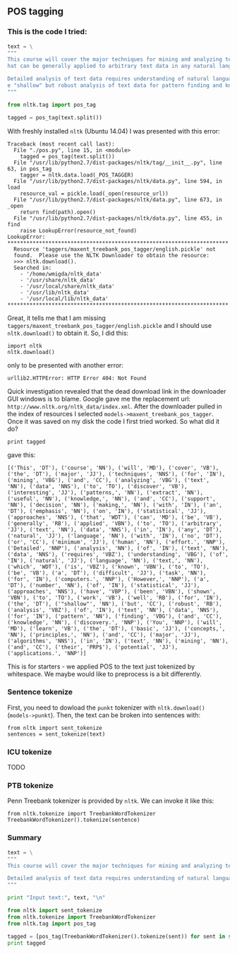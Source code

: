 ## POS tagging

### This is the code I tried:
```python
text = \
"""
This course will cover the major techniques for mining and analyzing text data to discover interesting patterns, extract useful knowledge, and support decision making, with an emphasis on statistical approaches t
hat can be generally applied to arbitrary text data in any natural language with no or minimum human effort.

Detailed analysis of text data requires understanding of natural language text, which is known to be a difficult task for computers. However, a number of statistical approaches have been shown to work well for th
e "shallow" but robust analysis of text data for pattern finding and knowledge discovery. You will learn the basic concepts, principles, and major algorithms in text mining and their potential applications.
"""

from nltk.tag import pos_tag

tagged = pos_tag(text.split())
```

With freshly installed `nltk` (Ubuntu 14.04) I was presented with this error:
```
Traceback (most recent call last):
  File "./pos.py", line 15, in <module>
    tagged = pos_tag(text.split())
  File "/usr/lib/python2.7/dist-packages/nltk/tag/__init__.py", line 63, in pos_tag
    tagger = nltk.data.load(_POS_TAGGER)
  File "/usr/lib/python2.7/dist-packages/nltk/data.py", line 594, in load
    resource_val = pickle.load(_open(resource_url))
  File "/usr/lib/python2.7/dist-packages/nltk/data.py", line 673, in _open
    return find(path).open()
  File "/usr/lib/python2.7/dist-packages/nltk/data.py", line 455, in find
    raise LookupError(resource_not_found)
LookupError: 
**********************************************************************
  Resource 'taggers/maxent_treebank_pos_tagger/english.pickle' not
  found.  Please use the NLTK Downloader to obtain the resource:
  >>> nltk.download().
  Searched in:
    - '/home/wmigda/nltk_data'
    - '/usr/share/nltk_data'
    - '/usr/local/share/nltk_data'
    - '/usr/lib/nltk_data'
    - '/usr/local/lib/nltk_data'
**********************************************************************
```

Great, it tells me that I am missing `taggers/maxent_treebank_pos_tagger/english.pickle` and I should use `nltk.download()` to obtain it.
So, I did this:
```
import nltk
nltk.download()
```
only to be presented with another error:
```
urllib2.HTTPError: HTTP Error 404: Not Found
```
Quick investigation revealed that the dead download link in the downloader GUI windows is to blame. Google gave me the replacement url: `http://www.nltk.org/nltk_data/index.xml`.
After the downloader pulled in the index of resources I selected `models->maxent_treebank_pos_tagger`.
Once it was saved on my disk the code I first tried worked.
So what did it do?
```
print tagged
```
gave this:
```
[('This', 'DT'), ('course', 'NN'), ('will', 'MD'), ('cover', 'VB'), ('the', 'DT'), ('major', 'JJ'), ('techniques', 'NNS'), ('for', 'IN'), ('mining', 'VBG'), ('and', 'CC'), ('analyzing', 'VBG'), ('text', 'NN'), ('data', 'NNS'), ('to', 'TO'), ('discover', 'VB'), ('interesting', 'JJ'), ('patterns,', 'NN'), ('extract', 'NN'), ('useful', 'NN'), ('knowledge,', 'NN'), ('and', 'CC'), ('support', 'NN'), ('decision', 'NN'), ('making,', 'NN'), ('with', 'IN'), ('an', 'DT'), ('emphasis', 'NN'), ('on', 'IN'), ('statistical', 'JJ'), ('approaches', 'NNS'), ('that', 'WDT'), ('can', 'MD'), ('be', 'VB'), ('generally', 'RB'), ('applied', 'VBN'), ('to', 'TO'), ('arbitrary', 'JJ'), ('text', 'NN'), ('data', 'NNS'), ('in', 'IN'), ('any', 'DT'), ('natural', 'JJ'), ('language', 'NN'), ('with', 'IN'), ('no', 'DT'), ('or', 'CC'), ('minimum', 'JJ'), ('human', 'NN'), ('effort.', 'NNP'), ('Detailed', 'NNP'), ('analysis', 'NN'), ('of', 'IN'), ('text', 'NN'), ('data', 'NNS'), ('requires', 'VBZ'), ('understanding', 'VBG'), ('of', 'IN'), ('natural', 'JJ'), ('language', 'NN'), ('text,', 'NN'), ('which', 'WDT'), ('is', 'VBZ'), ('known', 'VBN'), ('to', 'TO'), ('be', 'VB'), ('a', 'DT'), ('difficult', 'JJ'), ('task', 'NN'), ('for', 'IN'), ('computers.', 'NNP'), ('However,', 'NNP'), ('a', 'DT'), ('number', 'NN'), ('of', 'IN'), ('statistical', 'JJ'), ('approaches', 'NNS'), ('have', 'VBP'), ('been', 'VBN'), ('shown', 'VBN'), ('to', 'TO'), ('work', 'VB'), ('well', 'RB'), ('for', 'IN'), ('the', 'DT'), ('"shallow"', 'NN'), ('but', 'CC'), ('robust', 'RB'), ('analysis', 'VBZ'), ('of', 'IN'), ('text', 'NN'), ('data', 'NNS'), ('for', 'IN'), ('pattern', 'NN'), ('finding', 'VBG'), ('and', 'CC'), ('knowledge', 'NN'), ('discovery.', 'NNP'), ('You', 'NNP'), ('will', 'MD'), ('learn', 'VB'), ('the', 'DT'), ('basic', 'JJ'), ('concepts,', 'NN'), ('principles,', 'NN'), ('and', 'CC'), ('major', 'JJ'), ('algorithms', 'NNS'), ('in', 'IN'), ('text', 'NN'), ('mining', 'NN'), ('and', 'CC'), ('their', 'PRP$'), ('potential', 'JJ'), ('applications.', 'NNP')]
```
This is for starters - we applied POS to the text just tokenized by whitespace. We maybe would like to preprocess is a bit differently.

### Sentence tokenize
First, you need to dowload the `punkt` tokenizer with `nltk.download()` (`models->punkt`).
Then, the text can be broken into sentences with:
```
from nltk import sent_tokenize
sentences = sent_tokenize(text)
```

### ICU tokenize
TODO

### PTB tokenize
Penn Treebank tokenizer is provided by `nltk`. We can invoke it like this:
```
from nltk.tokenize import TreebankWordTokenizer
TreebankWordTokenizer().tokenize(sentence)
```

### Summary
```python
text = \
"""
This course will cover the major techniques for mining and analyzing text data to discover interesting patterns, extract useful knowledge, and support decision making, with an emphasis on statistical approaches that can be generally applied to arbitrary text data in any natural language with no or minimum human effort.

Detailed analysis of text data requires understanding of natural language text, which is known to be a difficult task for computers. However, a number of statistical approaches have been shown to work well for the "shallow" but robust analysis of text data for pattern finding and knowledge discovery. You will learn the basic concepts, principles, and major algorithms in text mining and their potential applications.
"""

print "Input text:", text, "\n"

from nltk import sent_tokenize
from nltk.tokenize import TreebankWordTokenizer
from nltk.tag import pos_tag

tagged = [pos_tag(TreebankWordTokenizer().tokenize(sent)) for sent in sent_tokenize(text)]
print tagged
```
